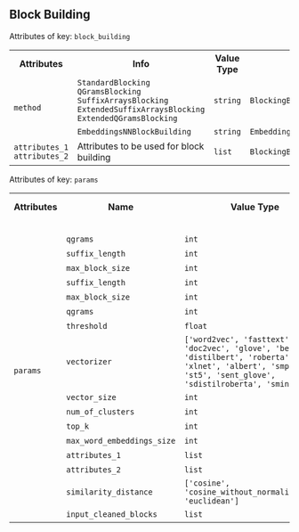 ## Block Building

Attributes of key: `block_building`

<table>
  <tr>
    <th>Attributes</th>
    <th>Info</th>
    <th>Value Type</th>
    <th>Workflow</th>
    <th>Required</th>
  </tr>
  <tr>
	<td rowspan="2"><code>method</code></td>
  	<td><code>StandardBlocking</code>
		<code>QGramsBlocking</code>		  
		<code>SuffixArraysBlocking</code>
		<code>ExtendedSuffixArraysBlocking</code>
		<code>ExtendedQGramsBlocking</code>		  
  	</td>
  	<td><code>string</code></td>
  	<td><code>BlockingBasedWorkflow</code></td>
	<td>&#10004;</td> 
  </tr>
  <tr>
  	<td><code>EmbeddingsNNBlockBuilding</code>
  	</td>
  	<td><code>string</code></td>
  	<td><code>EmbeddingsNNWorkflow</code></td>
	<td>&#10004;</td> 
  </tr>
<tr>
 <td><code>attributes_1</code><br><code>attributes_2</code></td>
<td>Attributes to be used for block building</td>
<td><code>list</code></td>
<td><code>BlockingBasedWorkflow</code><code>EmbeddingsNNWorkflow</code></td>
	<td></td> 
  </tr>
</table>

Attributes of key: `params`

<table>
    <tr>
        <th>Attributes</th>
        <th>Name</th>
        <th>Value Type</th>
        <th>Default Value</th>
        <th>Method</th>
    </tr>
    <tr>
        <td rowspan="21"><code>params</code></td>
        <td></td>
        <td></td>
        <td></td>
        <td><code>StandardBlocking</code></td>
    </tr>
   <tr>
        <td><code>qgrams</code></td>
        <td><code>int</code></td>
        <td>6</td>
        <td rowspan="1"><code>QGramsBlocking</code></td>
    </tr>
    <tr>
        <td><code>suffix_length</code></td>
        <td><code>int</code></td>
        <td>6</td>
        <td rowspan="2"><code>SuffixArraysBlocking</code></td>
    </tr>
    <tr>
        <td><code>max_block_size</code></td>
        <td><code>int</code></td>
        <td>53</td>
    </tr>
    <tr>
        <td><code>suffix_length</code></td>
        <td><code>int</code></td>
        <td>6</td>
        <td rowspan="2"><code>ExtendedSuffixArraysBlocking</code></td>
    </tr>
    <tr>
        <td><code>max_block_size</code></td>
        <td><code>int</code></td>
        <td>39</td>
    </tr>
    <tr>
        <td><code>qgrams</code></td>
        <td><code>int</code></td>
        <td>6</td>
        <td rowspan="2"><code>ExtendedQGramsBlocking</code></td>
    </tr>
    <tr>
        <td><code>threshold</code></td>
        <td><code>float</code></td>
        <td>0.95</td>
    </tr>
     <tr>
        <td><code>vectorizer</code></td>
        <td><code>['word2vec', 'fasttext', 'doc2vec', 'glove', 'bert', 'distilbert', 'roberta', 'xlnet', 'albert', 'smpnet', 'st5', 'sent_glove', 'sdistilroberta', 'sminilm']</code></td>
        <td><code>smpnet</code></td>
        <td rowspan="9"><code>EmbeddingsNNBlockBuilding</code></td>
    </tr>
    <tr>
        <td><code>vector_size</code></td>
        <td><code>int</code></td>
        <td>300</td>
    </tr>
    <tr>
        <td><code>num_of_clusters</code></td>
        <td><code>int</code></td>
        <td>5</td>
    </tr>
    <tr>
        <td><code>top_k</code></td>
        <td><code>int</code></td>
        <td>30</td>
    </tr>
    <tr>
        <td><code>max_word_embeddings_size</code></td>
        <td><code>int</code></td>
        <td>256</td>
    </tr>
    <tr>
        <td><code>attributes_1</code></td>
        <td><code>list</code></td>
        <td>None</td>
    </tr>
    <tr>
        <td><code>attributes_2</code></td>
        <td><code>list</code></td>
        <td>None</td>
    </tr>
    <tr>
        <td><code>similarity_distance</code></td>
        <td><code>['cosine', 'cosine_without_normalization', 'euclidean']</code></td>
        <td><code>cosine</code></td>
    </tr>
    <tr>
        <td><code>input_cleaned_blocks</code></td>
        <td><code>list</code></td>
        <td>None</td>
    </tr>
</table>
